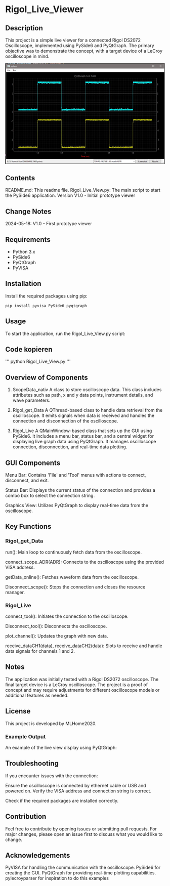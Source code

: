# Rigol_Live_Viewer

## Description
This project is a simple live viewer for a connected Rigol DS2072 Oscilloscope, implemented using PySide6 and PyQtGraph. The primary objective was to demonstrate the concept, with a target device of a LeCroy oscilloscope in mind.

![Screenshot of the application.](docs/Main%20Screen.JPG)


## Contents
README.md: This readme file.
Rigol_Live_View.py: The main script to start the PySide6 application.
Version
V1.0 - Initial prototype viewer

## Change Notes
2024-05-18: V1.0 - First prototype viewer

## Requirements
- Python 3.x
- PySide6
- PyQtGraph
- PyVISA

## Installation

Install the required packages using pip:
```
pip install pyvisa PySide6 pyqtgraph
```

## Usage
To start the application, run the Rigol_Live_View.py script:

## Code kopieren
'''
python Rigol_Live_View.py
'''

## Overview of Components

1. ScopeData_nativ
A class to store oscilloscope data. This class includes attributes such as path, x and y data points, instrument details, and wave parameters.

2. Rigol_get_Data
A QThread-based class to handle data retrieval from the oscilloscope. It emits signals when data is received and handles the connection and disconnection of the oscilloscope.

3. Rigol_Live
A QMainWindow-based class that sets up the GUI using PySide6. It includes a menu bar, status bar, and a central widget for displaying live graph data using PyQtGraph. It manages oscilloscope connection, disconnection, and real-time data plotting.

## GUI Components
Menu Bar: Contains 'File' and 'Tool' menus with actions to connect, disconnect, and exit.

Status Bar: Displays the current status of the connection and provides a combo box to select the connection string.

Graphics View: Utilizes PyQtGraph to display real-time data from the oscilloscope.

## Key Functions
### Rigol_get_Data

run(): Main loop to continuously fetch data from the oscilloscope.

connect_scope_ADR(ADR): Connects to the oscilloscope using the provided VISA address.

getData_online(): Fetches waveform data from the oscilloscope.

Disconnect_scope(): Stops the connection and closes the resource manager.

### Rigol_Live

connect_tool(): Initiates the connection to the oscilloscope.

Disconnect_tool(): Disconnects the oscilloscope.

plot_channel(): Updates the graph with new data.

receive_dataCH1(data), receive_dataCH2(data): Slots to receive and handle data signals for channels 1 and 2.

## Notes
The application was initially tested with a Rigol DS2072 oscilloscope. The final target device is a LeCroy oscilloscope.
The project is a proof of concept and may require adjustments for different oscilloscope models or additional features as needed.

## License
This project is developed by MLHome2020.

### Example Output
An example of the live view display using PyQtGraph:


## Troubleshooting
If you encounter issues with the connection:

Ensure the oscilloscope is connected by ethernet cable or USB and powered on.
Verify the VISA address and connection string is correct.

Check if the required packages are installed correctly.

## Contribution
Feel free to contribute by opening issues or submitting pull requests. For major changes, please open an issue first to discuss what you would like to change.

## Acknowledgements
PyVISA for handling the communication with the oscilloscope.
PySide6 for creating the GUI.
PyQtGraph for providing real-time plotting capabilities.
pylecroyparser for inspiration to do this examples
